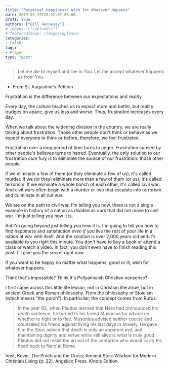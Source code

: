 ```yaml
---
title: "Perpetual Happiness: Wish for Whatever Happens"
date: 2019-03-29T20:32:07-05:00
draft: true
authors: ["Bill Hennessy"]
# images: ["/uploads/"]
# featuredImage: /images/uploads/
categories: 
- Faith
tags:
- Prayer
type: "post"
---
```


> Let me die to myself and live in You.
Let me accept whatever happens as from You.
- From St. Augustine's Petition

Frustration is the difference between our expectations and reality. 

Every day, the culture teaches us to expect more and better, but reality trudges on apace, give us less and worse. Thus, frustration increases every day. 

When we talk about the widening division in the country, we are really talking about frustration. Those other people don't think or behave as we expect everyone to think or before, therefore, we feel frustrated. 

Frustration over a long period of time turns to anger. Frustration caused by other people's believes turns to hatred. Eventually, the only solution to our frustration *cum* fury is to eliminate the source of our frustration: those other people. 

If we eliminate a few of them (or they eliminate a few of us), it's called murder. If we (or they) eliminate more than a few of them (or us), it's called terrorism. If we eliminate a whole bunch of each other, it's called civil war. And civil wars often begin with a murder or two that escalate into terrorism and culminate in all out war. 

We are on the path to civil war. I'm telling you now, there is not a single example in history of a nation as divided as ours that did not move to civil war. I'm just telling you how it is. 

But I'm going beyond just telling you how it is. I'm going to tell you how to find happiness and satisfaction *even if* you live the rest of your life in a nation at war with itself. And the solution is over 2,000 years old and it's available to you right this minute. You don't have to buy a book or attend a class or watch a video. In fact, you don't even have to finish reading this post. I'll give you the secret right now. 

If you want to be happy no matter what happens, good or ill, wish for whatever happens. 

Think that's impossible? Think it's Pollyannaish Christian nonsense?

I first came across this little life lesson, not in Christian literatrue, but in ancient Greek and Roman philosophy. From the philosophy of Stoicism (which means "the porch"). In particular, the concept comes from Rufus. 

> In the year 62, when Plautus learned that Nero had pronounced his death sentence, he turned to his friend Musonius for advice on whether to fight or to flee. Musonius advised neither course and counseled his friend against living his last days in anxiety. He gave him the Stoic advice that death is only an apparent evil, and maintaining dignity and virtue while still alive is what is truly good. Plautus did not resist the arrival of the centurion who would carry his head back to Nero at Rome.

Vost, Kevin. The Porch and the Cross: Ancient Stoic Wisdom for Modern Christian Living (p. 22). Angelico Press. Kindle Edition. 